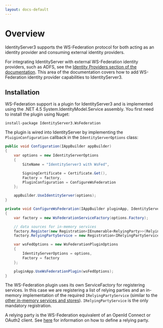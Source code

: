 ```yaml
---
layout: docs-default
---
```


# Overview

IdentityServer3 supports the WS-Federation protocol for both acting as an identity provider and consuming external identity providers. 

For integrating IdentityServer with external WS-Federation identity providers, such as ADFS, see the [Identity Providers section of the documentation](../configuration/identityProviders.html). 
This area of the documentation covers how to add WS-Federation identity provider capabilities to IdentityServer3.

## Installation

WS-Federation support is a plugin for IdentityServer3 and is implemented using the .NET 4.5 System.IdentityModel.Service assembly. 
You first need to install the plugin using Nuget:

 ```
 install-package IdentityServer3.WsFederation
 ```

 The plugin is wired into IdentityServer by implementing the `PluiginConfiguration` callback in the `IdentityServerOptions` class:
 
```csharp
public void Configuration(IAppBuilder appBuilder)
{
    var options = new IdentityServerOptions
    {
        SiteName = "IdentityServer3 with WsFed",

        SigningCertificate = Certificate.Get(),
        Factory = factory,
        PluginConfiguration = ConfigureWsFederation
    };

    appBuilder.UseIdentityServer(options);
}

private void ConfigureWsFederation(IAppBuilder pluginApp, IdentityServerOptions options)
{
    var factory = new WsFederationServiceFactory(options.Factory);

    // data sources for in-memory services
    factory.Register(new Registration<IEnumerable<RelyingParty>>(RelyingParties.Get()));
    factory.RelyingPartyService = new Registration<IRelyingPartyService>(typeof(InMemoryRelyingPartyService));

    var wsFedOptions = new WsFederationPluginOptions
    {
        IdentityServerOptions = options,
        Factory = factory
    };

    pluginApp.UseWsFederationPlugin(wsFedOptions);
}
```

The WS-Federation plugin uses its own ServiceFactory for registering services.
In this case we are registering a list of relying parties and an in-memory implementation of the required `IRelyingPartyService` (similar to the [other in-memory services and stores](../configuration/inMemory.html)).
`IRelyingPartyService` is the only mandatory registration.

A relying party is the WS-Federation equivalent of an OpenId Connect or OAuth2 client. 
See [here](relyingParties.html) for information on how to define a relying party.